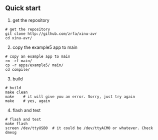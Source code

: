 
Quick start
-----------

1. get the repository
```
# get the repository
git clone http://github.com/zrfa/xinu-avr
cd xinu-avr/
```

2. copy the example5 app to main
```
# copy an example app to main
rm -rf main/
cp -r apps/example5/ main/
cd compile/
```

3. build
```
# build
make clean
make 	# it will give you an error. Sorry, just try again
make 	# yes, again
```

4. flash and test
```
# flash and test
make flash 
screen /dev/ttyUSB0  # it could be /dev/ttyACM0 or whatever. Check dmesg
```
